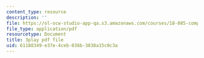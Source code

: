 ```yaml
---
content_type: resource
description: ''
file: https://ol-ocw-studio-app-qa.s3.amazonaws.com/courses/18-085-computational-science-and-engineering-i-fall-2008/61188349e37e4ceb036b3838a15c0c3a_CgfkEUOFAj0.pdf
file_type: application/pdf
resourcetype: Document
title: 3play pdf file
uid: 61188349-e37e-4ceb-036b-3838a15c0c3a
---
```

